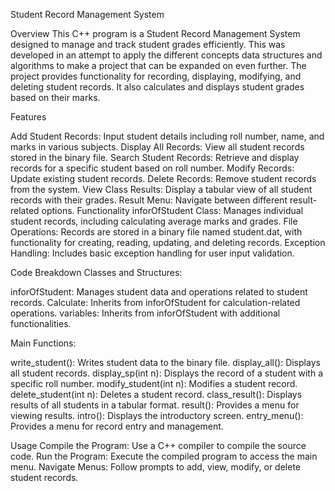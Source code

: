 Student Record Management System

Overview
This C++ program is a Student Record Management System designed to manage and track student grades efficiently. This was developed in an attempt to apply the different concepts data structures and algorithms to make a project that can be expanded on even further. The project provides functionality for recording, displaying, modifying, and deleting student records. It also calculates and displays student grades based on their marks.

Features

Add Student Records: Input student details including roll number, name, and marks in various subjects.
Display All Records: View all student records stored in the binary file.
Search Student Records: Retrieve and display records for a specific student based on roll number.
Modify Records: Update existing student records.
Delete Records: Remove student records from the system.
View Class Results: Display a tabular view of all student records with their grades.
Result Menu: Navigate between different result-related options.
Functionality
inforOfStudent Class: Manages individual student records, including calculating average marks and grades.
File Operations: Records are stored in a binary file named student.dat, with functionality for creating, reading, updating, and deleting records.
Exception Handling: Includes basic exception handling for user input validation.

Code Breakdown
Classes and Structures:

inforOfStudent: Manages student data and operations related to student records.
Calculate: Inherits from inforOfStudent for calculation-related operations.
variables: Inherits from inforOfStudent with additional functionalities.

Main Functions:

write_student(): Writes student data to the binary file.
display_all(): Displays all student records.
display_sp(int n): Displays the record of a student with a specific roll number.
modify_student(int n): Modifies a student record.
delete_student(int n): Deletes a student record.
class_result(): Displays results of all students in a tabular format.
result(): Provides a menu for viewing results.
intro(): Displays the introductory screen.
entry_menu(): Provides a menu for record entry and management.

Usage
Compile the Program: Use a C++ compiler to compile the source code.
Run the Program: Execute the compiled program to access the main menu.
Navigate Menus: Follow prompts to add, view, modify, or delete student records.

